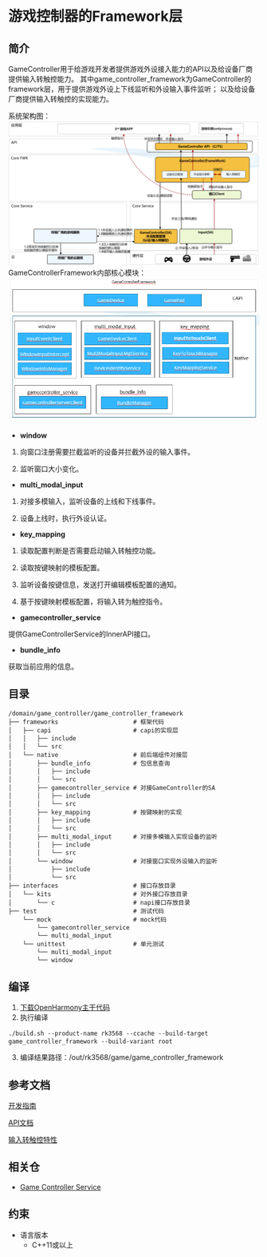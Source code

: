 # 游戏控制器的Framework层

## 简介

GameController用于给游戏开发者提供游戏外设接入能力的API以及给设备厂商提供输入转触控能力。
其中game_controller_framework为GameController的framework层，用于提供游戏外设上下线监听和外设输入事件监听；
以及给设备厂商提供输入转触控的实现能力。

系统架构图：
![系统架构图](./figures/system_arch.png)
GameControllerFramework内部核心模块：
![代码架构图](./figures/code_arch.png)

- **window**

1) 向窗口注册需要拦截监听的设备并拦截外设的输入事件。

2) 监听窗口大小变化。

- **multi_modal_input**

1) 对接多模输入，监听设备的上线和下线事件。

2) 设备上线时，执行外设认证。

- **key_mapping**

1) 读取配置判断是否需要启动输入转触控功能。

2) 读取按键映射的模板配置。

3) 监听设备按键信息，发送打开编辑模板配置的通知。

4) 基于按键映射模板配置，将输入转为触控指令。

- **gamecontroller_service**

提供GameControllerService的InnerAPI接口。

- **bundle_info**

获取当前应用的信息。

## 目录

```
/domain/game_controller/game_controller_framework
├── frameworks                     # 框架代码
│   ├── capi                       # capi的实现层
│   │   ├── include
│   │   └── src
│   └── native                     # 前后端组件对接层
│       ├── bundle_info            # 包信息查询
│       │   ├── include
│       │   └── src
│       ├── gamecontroller_service # 对接GameController的SA
│       │   ├── include
│       │   └── src
│       ├── key_mapping            # 按键映射的实现
│       │   ├── include
│       │   └── src
│       ├── multi_modal_input      # 对接多模输入实现设备的监听
│       │   ├── include
│       │   └── src
│       └── window                 # 对接窗口实现外设输入的监听
│           ├── include
│           └── src  
├── interfaces                     # 接口存放目录 
│   └── kits                       # 对外接口存放目录 
│       └── c                      # napi接口存放目录
├── test                           # 测试代码
    └── mock                       # mock代码
        └── gamecontroller_service
        └── multi_modal_input
    └── unittest                   # 单元测试  
        └── multi_modal_input 
        └── window   
```

## 编译

1. [下载OpenHarmony主干代码](https://www.openharmony.cn/download/)
2. 执行编译

```shell
./build.sh --product-name rk3568 --ccache --build-target game_controller_framework --build-variant root
```

3. 编译结果路径：/out/rk3568/game/game_controller_framework

## 参考文档

[开发指南](https://gitcode.com/weixin_42784160/docs/blob/master/zh-cn/application-dev/game-controller/Readme-CN.md)

[API文档](https://gitcode.com/weixin_42784160/docs/blob/master/zh-cn/application-dev/reference/apis-game-controller-kit/Readme-CN.md)

[输入转触控特性](https://gitcode.com/openharmony-sig/game_game_controller_framework/wiki/%E8%BE%93%E5%85%A5%E8%BD%AC%E8%A7%A6%E6%8E%A7%E7%89%B9%E6%80%A7.md)

## 相关仓

- [Game Controller Service](https://gitcode.com/openharmony-sig/game_game_controller_service)

## 约束

- 语言版本
    - C++11或以上